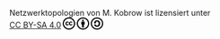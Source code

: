  <p xmlns:cc="http://creativecommons.org/ns#" xmlns:dct="http://purl.org/dc/terms/"><span property="dct:title">Netzwerktopologien</span> von <span property="cc:attributionName">M. Kobrow</span> ist lizensiert unter <a href="http://creativecommons.org/licenses/by-sa/4.0/?ref=chooser-v1" target="_blank" rel="license noopener noreferrer" style="display:inline-block;">CC BY-SA 4.0<img style="height:22px!important;margin-left:3px;vertical-align:text-bottom;" src="images/cc.svg"><img style="height:22px!important;margin-left:3px;vertical-align:text-bottom;" src="images/by.svg"><img style="height:22px!important;margin-left:3px;vertical-align:text-bottom;" src="images/sa.svg"></a></p> 